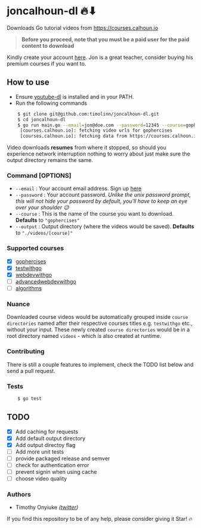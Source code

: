 # joncalhoun-dl 🔥⬇

Downloads Go tutorial videos from <https://courses.calhoun.io>

> **Before you proceed, note that you must be a paid user for the paid content to download**

Kindly create your account [here](https://courses.calhoun.io/signup?). Jon is a great teacher, consider buying his premium courses if you want to.

## How to use

+ Ensure [youtube-dl](https://github.com/ytdl-org/youtube-dl#installation) is installed and in your PATH.
+ Run the following commands

```bash
    $ git clone git@github.com:timolinn/joncalhoun-dl.git
    $ cd joncalhoun-dl
    $ go run main.go --email=jon@doe.com --password=12345 --course=gophercises
     [courses.calhoun.io]: fetching video urls for gophercises
     [courses.calhoun.io]: fetching data from https://courses.calhoun.io/courses/cor_gophercises...
```

Video downloads **resumes** from where it stopped, so should you experience network interruption nothing to worry about just make sure the output directory remains the same.

### Command [OPTIONS]

+ `--email` : Your account email address. Sign up [here](https://courses.calhoun.io/signup?)
+ `--password` : Your account password. _Unlike the unix password prompt, this will not hide your password by default, you'll have to keep an eye over your shoulder 😉_
+ `--course` : This is the name of the course you want to download. **Defaults** to `"gophercises"`
+ `--output` : Output directory (where the videos would be saved). **Defaults** to `"./videos/[course]"`

### Supported courses

+ [x] [gophercises](https://courses.calhoun.io/courses/cor_gophercises)
+ [x] [testwithgo](https://courses.calhoun.io/courses/cor_test)
+ [x] [webdevwithgo](https://courses.calhoun.io/courses/cor_webdev)
+ [ ] [advancedwebdevwithgo](https://https://courses.calhoun.io/courses/cor_awd)
+ [ ] [algorithms](https://courses.calhoun.io/courses/cor_algo)

### Nuance

Downloaded course videos would be automatically grouped inside `course directories` named after their respective courses titles e.g. `testwithgo` etc., without your input. These newly created `course directories` would be in a root directory named `videos` - which is also created at runtime.

### Contributing

There is still a couple features to implement, check the TODO list below and send a pull request.

### Tests

```bash
    $ go test
```

## TODO

+ [x] Add caching for requests
+ [x] Add default output directory
+ [x] Add output directoy flag
+ [ ] Add more unit tests
+ [ ] provide packaged release and semver
+ [ ] check for authentication error
+ [ ] prevent signin when using cache
+ [ ] choose video quality

### Authors

+ Timothy Onyiuke _([twitter](https://twitter.com/timolinn_))_

If you find this repository to be of any help, please consider giving it Star! 🔥
